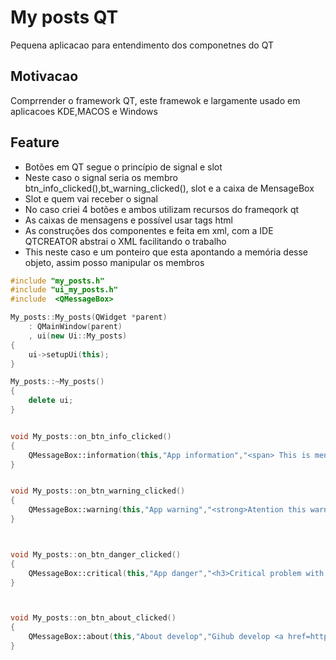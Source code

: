 # My posts QT
Pequena aplicacao para entendimento dos componetnes do QT

## Motivacao
Comprrender o framework QT, este framewok e largamente usado em aplicacoes KDE,MACOS e Windows

## Feature
- Botões em QT segue o princípio de signal e slot
- Neste caso o signal seria os membro btn_info_clicked(),bt_warning_clicked(), slot e a caixa de MensageBox
- Slot e quem vai receber o signal
- No caso criei 4 botões e ambos utilizam recursos do frameqork qt
- As caixas de mensagens e possível usar tags html
- As construções dos componentes e feita em xml, com a IDE QTCREATOR abstrai o XML facilitando o trabalho
- This neste caso e um ponteiro que esta apontando a memória desse objeto, assim posso manipular os membros

```c++
#include "my_posts.h"
#include "ui_my_posts.h"
#include  <QMessageBox>

My_posts::My_posts(QWidget *parent)
    : QMainWindow(parent)
    , ui(new Ui::My_posts)
{
    ui->setupUi(this);
}

My_posts::~My_posts()
{
    delete ui;
}


void My_posts::on_btn_info_clicked()
{
    QMessageBox::information(this,"App information","<span> This is mensagem information   <span>");
}


void My_posts::on_btn_warning_clicked()
{
    QMessageBox::warning(this,"App warning","<strong>Atention this warning<strong>");
}



void My_posts::on_btn_danger_clicked()
{
    QMessageBox::critical(this,"App danger","<h3>Critical problem with sytem</h3>");
}



void My_posts::on_btn_about_clicked()
{
    QMessageBox::about(this,"About develop","Gihub develop <a href=https://github.com/kenjimaeda54> Kenji Maeda   </a>");
}




```
